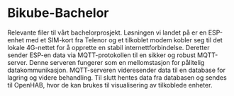 # Bikube-Bachelor
Relevante filer til vårt bachelorprosjekt.
Løsningen vi landet på er en ESP-enhet med et SIM-kort fra Telenor og et tilkoblet modem kobler seg til det lokale 4G-nettet for å opprette en stabil internettforbindelse.
Deretter sender ESP-en data via MQTT-protokollen til en sikker og robust MQTT-server. Denne serveren fungerer som en mellomstasjon for pålitelig datakommunikasjon.
MQTT-serveren videresender data til en database for lagring og videre behandling. 
Til slutt hentes data fra databasen og sendes til OpenHAB, hvor de kan brukes til visualisering av tilkoblede enheter.
